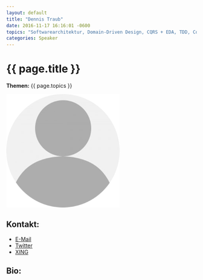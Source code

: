 ```yaml
---
layout: default
title: "Dennis Traub"
date: 2016-11-17 16:16:01 -0600
topics: "Softwarearchitektur, Domain-Driven Design, CQRS + EDA, TDD, Codequalität, Brownfield-Refactoring"
categories: Speaker
---
```


# {{ page.title }}

**Themen:** {{ page.topics }}

![Profilbild](/assets/img/speakers/dummy.png)

## Kontakt:
- [E-Mail](mailto:dennis.traub@gmail.com)
- [Twitter](https://twitter.com/dtraub)
- [XING](https://www.xing.com/profile/Dennis_Traub)

## Bio:

